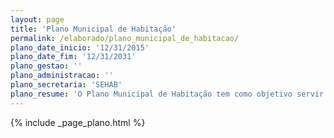 ```yaml
---
layout: page
title: 'Plano Municipal de Habitação'
permalink: /elaborado/plano_municipal_de_habitacao/
plano_date_inicio: '12/31/2015'
plano_date_fim: '12/31/2031'
plano_gestao: ''
plano_administracao: ''
plano_secretaria: 'SEHAB'
plano_resume: 'O Plano Municipal de Habitação tem como objetivo servir como um guia para coordenar a política habitacional e monitorar seus resultados. A partir de um diagnóstico das necessidades habitacionais atuais e suas projeções futuras, o plano identifica os instrumentos, recursos e órgãos envolvidos no atendimento dessas demandas, além de propor programas alinhados com as diretrizes da política habitacional estabelecidas pelo Plano Diretor Estratégico. O plano estabelece metas e prioridades de atendimento até 2012 e apresenta o Plano de Ação da Secretaria de Habitação e Desenvolvimento Urbano da gestão municipal atual.'
---
```

<div>
{% include _page_plano.html %}
</div>
